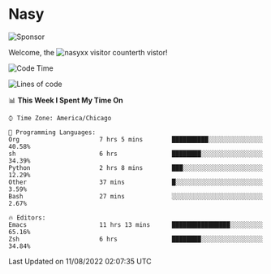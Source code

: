 # Nasy

<!--
<p align="center">
<img height="200" src="https://github-readme-stats.vercel.app/api?username=nasyxx&count_private=true&show_icons=true&theme=dracula&include_all_commits=true"/>
<img height="200" src="https://github-readme-stats.vercel.app/api/top-langs/?username=nasyxx&theme=dracula&hide=html,jupyter+notebook&count_private=true&show_icons=true"/>
</p>

  
----------------
-->

![Sponsor](https://img.shields.io/static/v1.svg?label=Sponsor&message=%E2%9D%A4&logo=GitHub&style=flat&color=pink)
 
Welcome, the ![nasyxx visitor counter](https://count.getloli.com/get/@nasyxx?theme=rule34)th vistor!
 
<!--START_SECTION:waka-->
![Code Time](http://img.shields.io/badge/Code%20Time-2%2C549%20hrs%2027%20mins-blue)

![Lines of code](https://img.shields.io/badge/From%20Hello%20World%20I%27ve%20Written-5%20Million%20lines%20of%20code-blue)

📊 **This Week I Spent My Time On** 

```text
⌚︎ Time Zone: America/Chicago

💬 Programming Languages: 
Org                      7 hrs 5 mins        ██████████░░░░░░░░░░░░░░░   40.58% 
sh                       6 hrs               ████████░░░░░░░░░░░░░░░░░   34.39% 
Python                   2 hrs 8 mins        ███░░░░░░░░░░░░░░░░░░░░░░   12.29% 
Other                    37 mins             █░░░░░░░░░░░░░░░░░░░░░░░░   3.59% 
Bash                     27 mins             ░░░░░░░░░░░░░░░░░░░░░░░░░   2.67%

🔥 Editors: 
Emacs                    11 hrs 13 mins      ████████████████░░░░░░░░░   65.16% 
Zsh                      6 hrs               ████████░░░░░░░░░░░░░░░░░   34.84%

```


 Last Updated on 11/08/2022 02:07:35 UTC
<!--END_SECTION:waka-->

<!-- ![visitors](https://visitor-badge.laobi.icu/badge?page_id=nasyxx.nasyxx) -->
